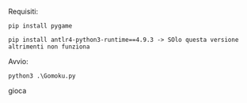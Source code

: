 
Requisiti:

    pip install pygame

    pip install antlr4-python3-runtime==4.9.3 -> SOlo questa versione altrimenti non funziona

Avvio:

    python3 .\Gomoku.py

gioca